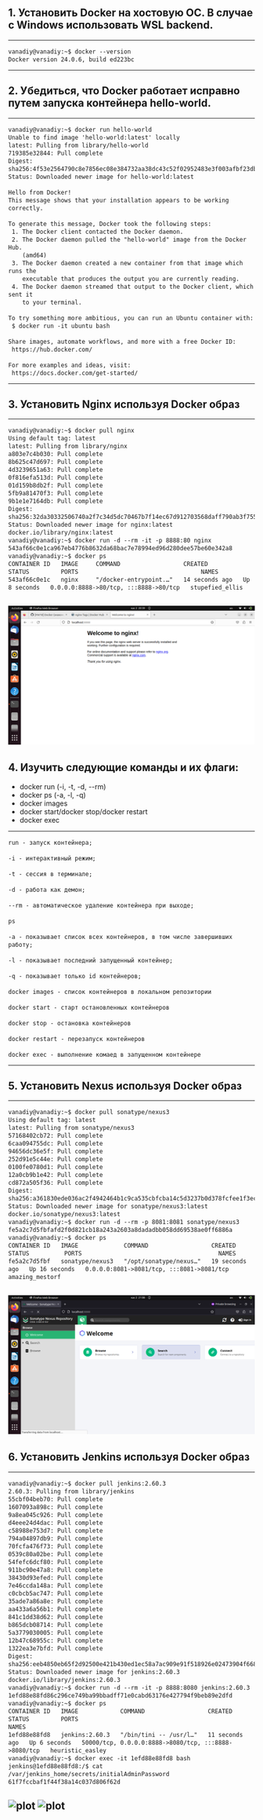 ## 1. Установить Docker на хостовую ОС. В случае с Windows использовать WSL backend.
---
	vanadiy@vanadiy:~$ docker --version
	Docker version 24.0.6, build ed223bc
---

## 2. Убедиться, что Docker работает исправно путем запуска контейнера hello-world.
---
	vanadiy@vanadiy:~$ docker run hello-world
	Unable to find image 'hello-world:latest' locally
	latest: Pulling from library/hello-world
	719385e32844: Pull complete 
	Digest: sha256:4f53e2564790c8e7856ec08e384732aa38dc43c52f02952483e3f003afbf23db
	Status: Downloaded newer image for hello-world:latest

	Hello from Docker!
	This message shows that your installation appears to be working correctly.

	To generate this message, Docker took the following steps:
	 1. The Docker client contacted the Docker daemon.
	 2. The Docker daemon pulled the "hello-world" image from the Docker Hub.
	    (amd64)
	 3. The Docker daemon created a new container from that image which runs the
	    executable that produces the output you are currently reading.
	 4. The Docker daemon streamed that output to the Docker client, which sent it
	    to your terminal.

	To try something more ambitious, you can run an Ubuntu container with:
	 $ docker run -it ubuntu bash
	
	Share images, automate workflows, and more with a free Docker ID:
	 https://hub.docker.com/

	For more examples and ideas, visit:
	 https://docs.docker.com/get-started/
---

## 3. Установить Nginx используя Docker образ
---
	vanadiy@vanadiy:~$ docker pull nginx
	Using default tag: latest
	latest: Pulling from library/nginx
	a803e7c4b030: Pull complete 
	8b625c47d697: Pull complete 
	4d3239651a63: Pull complete 
	0f816efa513d: Pull complete 
	01d159b8db2f: Pull complete 
	5fb9a81470f3: Pull complete 
	9b1e1e7164db: Pull complete 
	Digest: sha256:32da30332506740a2f7c34d5dc70467b7f14ec67d912703568daff790ab3f755
	Status: Downloaded newer image for nginx:latest
	docker.io/library/nginx:latest
	vanadiy@vanadiy:~$ docker run -d --rm -it -p 8888:80 nginx
	543af66c0e1ca967eb4776b8632da68bac7e78994ed96d280dee57be60e342a8
	vanadiy@vanadiy:~$ docker ps
	CONTAINER ID   IMAGE     COMMAND                  CREATED          STATUS         PORTS                                   NAMES
	543af66c0e1c   nginx     "/docker-entrypoint.…"   14 seconds ago   Up 8 seconds   0.0.0.0:8888->80/tcp, :::8888->80/tcp   stupefied_ellis
![plot](nginx.png)
---

## 4. Изучить следующие команды и их флаги:
- docker run (-i, -t, -d, --rm)
- docker ps (-a, -l, -q)
- docker images
- docker start/docker stop/docker restart
- docker exec
---
	

    run - запуск контейнера;

    -i - интерактивный режим;

    -t - сессия в терминале;

    -d - работа как демон;

    --rm - автоматическое удаление контейнера при выходе;

    ps 

    -a - показывает список всех контейнеров, в том числе завершивших работу;

    -l - показывает последний запущенный контейнер;

    -q - показывает только id контейнеров;

    docker images - список контейнеров в локальном репозитории

    docker start - старт остановленных контейнеров

    docker stop - остановка контейнеров

    docker restart - перезапуск контейнеров

    docker exec - выполнение комаед в запущенном контейнере
---

## 5. Установить Nexus используя Docker образ
---
	vanadiy@vanadiy:~$ docker pull sonatype/nexus3
	Using default tag: latest
	latest: Pulling from sonatype/nexus3
	57168402cb72: Pull complete 
	6caa094755dc: Pull complete 
	94656dc36e5f: Pull complete 
	252d91e5c44e: Pull complete 
	0100fe0780d1: Pull complete 
	12a0cb9b1e42: Pull complete 
	cd872a505f36: Pull complete 
	Digest: sha256:a361830ede036ac2f4942464b1c9ca535cbfcba14c5d3237b0d378fcfee1f3ec
	Status: Downloaded newer image for sonatype/nexus3:latest
	docker.io/sonatype/nexus3:latest
	vanadiy@vanadiy:~$ docker run -d --rm -p 8081:8081 sonatype/nexus3
	fe5a2c7d5fbfafd2f0d821cb18a243a2603a8dadadbb058dd69538ae0ff6886a
	vanadiy@vanadiy:~$ docker ps
	CONTAINER ID   IMAGE             COMMAND                  CREATED          STATUS          PORTS                                       NAMES
	fe5a2c7d5fbf   sonatype/nexus3   "/opt/sonatype/nexus…"   19 seconds ago   Up 16 seconds   0.0.0.0:8081->8081/tcp, :::8081->8081/tcp   amazing_mestorf
![plot](sonatype.png)
---

## 6. Установить Jenkins используя Docker образ
---
	vanadiy@vanadiy:~$ docker pull jenkins:2.60.3
	2.60.3: Pulling from library/jenkins
	55cbf04beb70: Pull complete 
	1607093a898c: Pull complete 
	9a8ea045c926: Pull complete 
	d4eee24d4dac: Pull complete 
	c58988e753d7: Pull complete 
	794a04897db9: Pull complete 
	70fcfa476f73: Pull complete 
	0539c80a02be: Pull complete 
	54fefc6dcf80: Pull complete 
	911bc90e47a8: Pull complete 
	38430d93efed: Pull complete 
	7e46ccda148a: Pull complete 
	c0cbcb5ac747: Pull complete 
	35ade7a86a8e: Pull complete 
	aa433a6a56b1: Pull complete 
	841c1dd38d62: Pull complete 
	b865dcb08714: Pull complete 
	5a3779030005: Pull complete 
	12b47c68955c: Pull complete 
	1322ea3e7bfd: Pull complete 
	Digest: sha256:eeb4850eb65f2d92500e421b430ed1ec58a7ac909e91f518926e02473904f668
	Status: Downloaded newer image for jenkins:2.60.3
	docker.io/library/jenkins:2.60.3
	vanadiy@vanadiy:~$ docker run -d --rm -it -p 8888:8080 jenkins:2.60.3
	1efd88e88fd86c296ce749ba99bbadff71e0cabd63176e427794f9beb89e2dfd
	vanadiy@vanadiy:~$ docker ps
	CONTAINER ID   IMAGE            COMMAND                  CREATED          STATUS         PORTS                                                  NAMES
	1efd88e88fd8   jenkins:2.60.3   "/bin/tini -- /usr/l…"   11 seconds ago   Up 6 seconds   50000/tcp, 0.0.0.0:8888->8080/tcp, :::8888->8080/tcp   heuristic_easley
	vanadiy@vanadiy:~$ docker exec -it 1efd88e88fd8 bash
	jenkins@1efd88e88fd8:/$ cat /var/jenkins_home/secrets/initialAdminPassword
	61f7fccbaf1f44f38a14c037d806f62d
![plot](jenkins_1)
![plot](jenkins_2)
---

